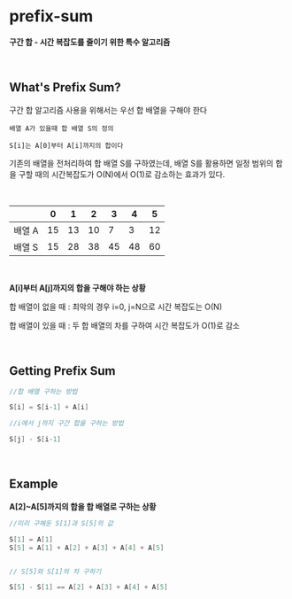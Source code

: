 # prefix-sum

**구간 합 - 시간 복잡도를 줄이기 위한 특수 알고리즘**

<br/>

## What's Prefix Sum?

구간 합 알고리즘 사용을 위해서는 우선 합 배열을 구해야 한다

```
배열 A가 있을때 합 배열 S의 정의

S[i]는 A[0]부터 A[i]까지의 합이다
```

기존의 배열을 전처리하여 합 배열 S를 구하였는데, 배열 S를 활용하면 일정 범위의 합을 구할 때의 시간복잡도가 O(N)에서 O(1)로 감소하는 효과가 있다.

<br/>

|        | 0   | 1   | 2   | 3   | 4   | 5   |
| ------ | --- | --- | --- | --- | --- | --- |
| 배열 A | 15  | 13  | 10  | 7   | 3   | 12  |
| 배열 S | 15  | 28  | 38  | 45  | 48  | 60  |

<br/>

**A[i]부터 A[j]까지의 합을 구해야 하는 상황**

합 배열이 없을 때 : 최악의 경우 i=0, j=N으로 시간 복잡도는 O(N)

합 배열이 있을 때 : 두 합 배열의 차를 구하여 시간 복잡도가 O(1)로 감소

<br/>

## Getting Prefix Sum

```cpp
//합 배열 구하는 방법

S[i] = S[i-1] + A[i]
```

```cpp
//i에서 j까지 구간 합을 구하는 방법

S[j] - S[i-1]
```

<br/>

## Example

**A[2]~A[5]까지의 합을 합 배열로 구하는 상황**

```cpp
//미리 구해둔 S[1]과 S[5]의 값

S[1] = A[1]
S[5] = A[1] + A[2] + A[3] + A[4] + A[5]


// S[5]와 S[1]의 차 구하기

S[5] - S[1] == A[2] + A[3] + A[4] + A[5]
```
